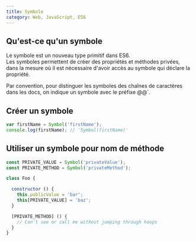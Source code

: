 ```yaml
---
title: Symbole
category: Web, JavaScript, ES6
---
```


## Qu'est-ce qu'un symbole

Le symbole est un nouveau type primitif dans ES6.  
Les symboles permettent de créer des propriétés et méthodes privées, dans la mesure où il est nécessaire d'avoir accès au symbole qui déclare la propriété.

Par convention, pour distinguer les symboles des chaînes de caractères dans les docs, on indique un symbole avec le préfixe @@`.

## Créer un symbole

``` js
var firstName = Symbol('firstName');
console.log(firstName); // 'Symbol(firstName)'
```

## Utiliser un symbole pour nom de méthode

``` js
const PRIVATE_VALUE = Symbol('privateValue');
const PRIVATE_METHOD = Symbol('privateMethod');

class Foo {

  constructor () {
    this.publicValue = 'bar';
    this[PRIVATE_VALUE] = 'baz';
  }

  [PRIVATE_METHOD] () {
    // Can't see or call me without jumping through hoops
  }
}
```


